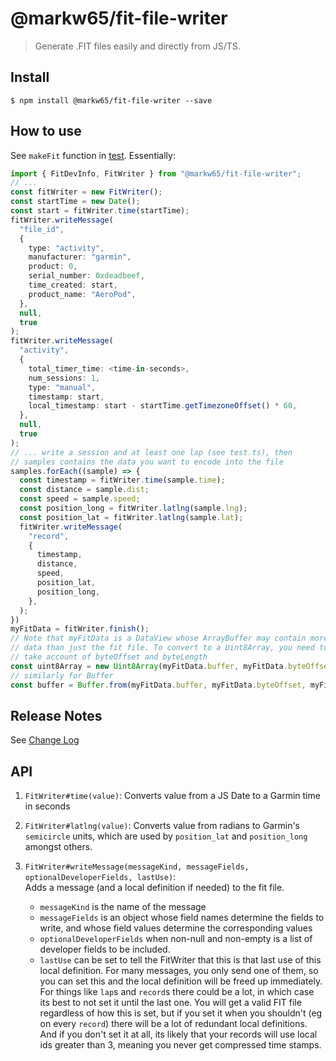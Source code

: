 # @markw65/fit-file-writer

> Generate .FIT files easily and directly from JS/TS.

## Install

```
$ npm install @markw65/fit-file-writer --save
```

## How to use

See `makeFit` function in [test](./test/test.ts). Essentially:

```ts
import { FitDevInfo, FitWriter } from "@markw65/fit-file-writer";
// ...
const fitWriter = new FitWriter();
const startTime = new Date();
const start = fitWriter.time(startTime);
fitWriter.writeMessage(
  "file_id",
  {
    type: "activity",
    manufacturer: "garmin",
    product: 0,
    serial_number: 0xdeadbeef,
    time_created: start,
    product_name: "AeroPod",
  },
  null,
  true
);
fitWriter.writeMessage(
  "activity",
  {
    total_timer_time: <time-in-seconds>,
    num_sessions: 1,
    type: "manual",
    timestamp: start,
    local_timestamp: start - startTime.getTimezoneOffset() * 60,
  },
  null,
  true
);
// ... write a session and at least one lap (see test.ts), then
// samples contains the data you want to encode into the file
samples.forEach((sample) => {
  const timestamp = fitWriter.time(sample.time);
  const distance = sample.dist;
  const speed = sample.speed;
  const position_long = fitWriter.latlng(sample.lng);
  const position_lat = fitWriter.latlng(sample.lat);
  fitWriter.writeMessage(
    "record",
    {
      timestamp,
      distance,
      speed,
      position_lat,
      position_long,
    },
  );
})
myFitData = fitWriter.finish();
// Note that myFitData is a DataView whose ArrayBuffer may contain more
// data than just the fit file. To convert to a Uint8Array, you need to
// take account of byteOffset and byteLength
const uint8Array = new Uint8Array(myFitData.buffer, myFitData.byteOffset, myFitData.byteLength);
// similarly for Buffer
const buffer = Buffer.from(myFitData.buffer, myFitData.byteOffset, myFitData.byteLength);
```

## Release Notes

See [Change Log](CHANGELOG.md)

## API

1.  `FitWriter#time(value)`:
    Converts value from a JS Date to a Garmin time in seconds

1.  `FitWriter#latlng(value)`:
    Converts value from radians to Garmin's `semicircle` units, which are used by `position_lat` and `position_long` amongst others.

1.  `FitWriter#writeMessage(messageKind, messageFields, optionalDeveloperFields, lastUse)`:\
    Adds a message (and a local definition if needed) to the fit file.
    - `messageKind` is the name of the message
    - `messageFields` is an object whose field names determine the fields to write, and whose field values determine the corresponding values
    - `optionalDeveloperFields` when non-null and non-empty is a list of developer fields to be included.
    - `lastUse` can be set to tell the FitWriter that this is that last use of this local definition. For many messages, you only send one of them, so you can set this and the local definition will be freed up immediately. For things like `lap`s and `record`s there could be a lot, in which case its best to not set it until the last one. You will get a valid FIT file regardless of how this is set, but if you set it when you shouldn't (eg on every `record`) there will be a lot of redundant local definitions. And if you don't set it at all, its likely that your records will use local ids greater than 3, meaning you never get compressed time stamps.

